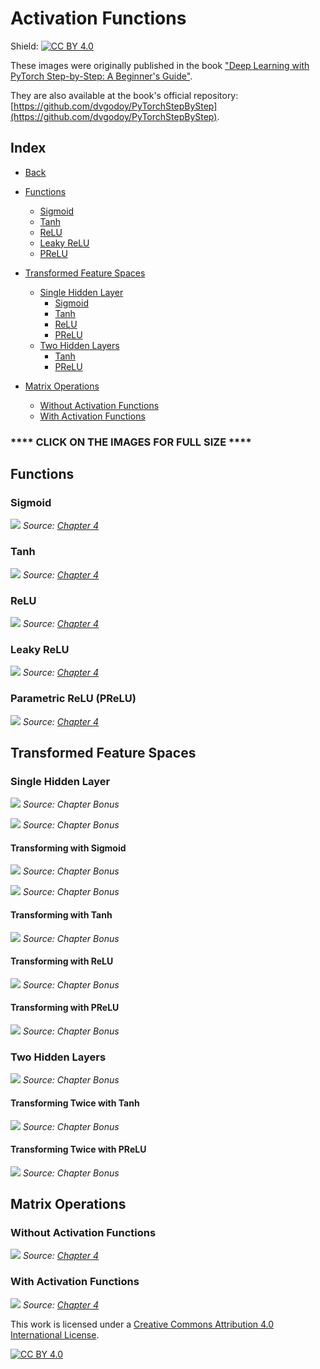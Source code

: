 # Activation Functions

Shield: [![CC BY 4.0][cc-by-shield]][cc-by]

These images were originally published in the book ["Deep Learning with PyTorch Step-by-Step: A Beginner's Guide"](https://leanpub.com/pytorch).

They are also available at the book's official repository: [https://github.com/dvgodoy/PyTorchStepByStep](https://github.com/dvgodoy/PyTorchStepByStep).

## Index

- [Back](https://github.com/dvgodoy/dl-visuals)
- [Functions](#functions)
    - [Sigmoid](#sigmoid)
    - [Tanh](#tanh)
    - [ReLU](#relu)
    - [Leaky ReLU](#leaky-relu)
    - [PReLU](#prelu)

- [Transformed Feature Spaces](#transformed-feature-spaces)
    - [Single Hidden Layer](#single-hidden-layer)
        - [Sigmoid](#transforming-with-sigmoid)
        - [Tanh](#transforming-with-tanh)
        - [ReLU](#transforming-with-relu)
        - [PReLU](#transforming-with-prelu)
    - [Two Hidden Layers](#two-hidden-layers)
        - [Tanh](#transforming-twice-with-tanh)
        - [PReLU](#transforming-twice-with-prelu)

- [Matrix Operations](#matrix-operations)
    - [Without Activation Functions](#without-activation-functions)
    - [With Activation Functions](#with-activation-functions)

### **** CLICK ON THE IMAGES FOR FULL SIZE ****

## Functions

### Sigmoid

![](https://raw.githubusercontent.com/dvgodoy/dl-visuals/main/Activation%20Functions/activation_sigmoid.png)
*Source: [Chapter 4](https://raw.githubusercontent.com/dvgodoy/PyTorchStepByStep/master/Chapter04.ipynb)*

### Tanh

[![](https://raw.githubusercontent.com/dvgodoy/dl-visuals/main/Activation%20Functions/activation_tanh.png)](https://raw.githubusercontent.com/dvgodoy/dl-visuals/main/Activation%20Functions/activation_tanh.png)
*Source: [Chapter 4](https://raw.githubusercontent.com/dvgodoy/PyTorchStepByStep/master/Chapter04.ipynb)*

### ReLU

[![](https://raw.githubusercontent.com/dvgodoy/dl-visuals/main/Activation%20Functions/activation_relu.png)](https://raw.githubusercontent.com/dvgodoy/dl-visuals/main/Activation%20Functions/activation_relu.png)
*Source: [Chapter 4](https://raw.githubusercontent.com/dvgodoy/PyTorchStepByStep/master/Chapter04.ipynb)*

### Leaky ReLU

[![](https://raw.githubusercontent.com/dvgodoy/dl-visuals/main/Activation%20Functions/activation_leaky.png)](https://raw.githubusercontent.com/dvgodoy/dl-visuals/main/Activation%20Functions/activation_leaky.png)
*Source: [Chapter 4](https://raw.githubusercontent.com/dvgodoy/PyTorchStepByStep/master/Chapter04.ipynb)*

### Parametric ReLU (PReLU)

[![](https://raw.githubusercontent.com/dvgodoy/dl-visuals/main/Activation%20Functions/activation_prelu.png)](https://raw.githubusercontent.com/dvgodoy/dl-visuals/main/Activation%20Functions/activation_prelu.png)
*Source: [Chapter 4](https://raw.githubusercontent.com/dvgodoy/PyTorchStepByStep/master/Chapter04.ipynb)*

## Transformed Feature Spaces

### Single Hidden Layer

[![](https://raw.githubusercontent.com/dvgodoy/dl-visuals/main/Activation%20Functions/feature_space_1hidden.png)](https://raw.githubusercontent.com/dvgodoy/dl-visuals/main/Activation%20Functions/feature_space_1hidden.png)
*Source: Chapter Bonus*

[![](https://raw.githubusercontent.com/dvgodoy/dl-visuals/main/Activation%20Functions/feature_space_1hidden_plates.png)](https://raw.githubusercontent.com/dvgodoy/dl-visuals/main/Activation%20Functions/feature_space_1hidden_plates.png)
*Source: Chapter Bonus*

#### Transforming with Sigmoid

[![](https://raw.githubusercontent.com/dvgodoy/dl-visuals/main/Activation%20Functions/act_sigmoid1.png)](https://raw.githubusercontent.com/dvgodoy/dl-visuals/main/Activation%20Functions/act_sigmoid1.png)
*Source: Chapter Bonus*

[![](https://raw.githubusercontent.com/dvgodoy/dl-visuals/main/Activation%20Functions/act_sigmoid2.png)](https://raw.githubusercontent.com/dvgodoy/dl-visuals/main/Activation%20Functions/act_sigmoid2.png)
*Source: Chapter Bonus*

#### Transforming with Tanh

[![](https://raw.githubusercontent.com/dvgodoy/dl-visuals/main/Activation%20Functions/act_tanh.png)](https://raw.githubusercontent.com/dvgodoy/dl-visuals/main/Activation%20Functions/act_tanh.png)
*Source: Chapter Bonus*

#### Transforming with ReLU

[![](https://raw.githubusercontent.com/dvgodoy/dl-visuals/main/Activation%20Functions/act_relu.png)](https://raw.githubusercontent.com/dvgodoy/dl-visuals/main/Activation%20Functions/act_relu.png)
*Source: Chapter Bonus*

#### Transforming with PReLU

[![](https://raw.githubusercontent.com/dvgodoy/dl-visuals/main/Activation%20Functions/act_prelu.png)](https://raw.githubusercontent.com/dvgodoy/dl-visuals/main/Activation%20Functions/act_prelu.png)
*Source: Chapter Bonus*

### Two Hidden Layers

[![](https://raw.githubusercontent.com/dvgodoy/dl-visuals/main/Activation%20Functions/feature_space_2hidden.png)](https://raw.githubusercontent.com/dvgodoy/dl-visuals/main/Activation%20Functions/feature_space_2hidden.png)
*Source: Chapter Bonus*

#### Transforming Twice with Tanh

[![](https://raw.githubusercontent.com/dvgodoy/dl-visuals/main/Activation%20Functions/act_tanh_2hidden.png)](https://raw.githubusercontent.com/dvgodoy/dl-visuals/main/Activation%20Functions/act_tanh_2hidden.png)
*Source: Chapter Bonus*

#### Transforming Twice with PReLU

[![](https://raw.githubusercontent.com/dvgodoy/dl-visuals/main/Activation%20Functions/act_prelu_2hidden.png)](https://raw.githubusercontent.com/dvgodoy/dl-visuals/main/Activation%20Functions/act_prelu_2hidden.png)
*Source: Chapter Bonus*

## Matrix Operations

### Without Activation Functions

[![](https://raw.githubusercontent.com/dvgodoy/dl-visuals/main/Activation%20Functions/eq_equiv.png)](https://raw.githubusercontent.com/dvgodoy/dl-visuals/main/Activation%20Functions/eq_equiv.png)
*Source: [Chapter 4](https://raw.githubusercontent.com/dvgodoy/PyTorchStepByStep/master/Chapter04.ipynb)*

### With Activation Functions

[![](https://raw.githubusercontent.com/dvgodoy/dl-visuals/main/Activation%20Functions/eq_activ.png)](https://raw.githubusercontent.com/dvgodoy/dl-visuals/main/Activation%20Functions/eq_activ.png)
*Source: [Chapter 4](https://raw.githubusercontent.com/dvgodoy/PyTorchStepByStep/master/Chapter04.ipynb)*

This work is licensed under a
[Creative Commons Attribution 4.0 International License][cc-by].

[![CC BY 4.0][cc-by-image]][cc-by]

[cc-by]: http://creativecommons.org/licenses/by/4.0/
[cc-by-image]: https://i.creativecommons.org/l/by/4.0/88x31.png
[cc-by-shield]: https://img.shields.io/badge/License-CC%20BY%204.0-lightgrey.svg
